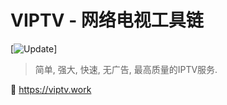 # VIPTV - 网络电视工具链 
[![Update](https://raw.githubusercontent.com/viptv-work/viptv-work.github.io/master/docs/VIPTV-LOGO-LONG-FINAL%401x-600x175.png)]
> 简单, 强大, 快速, 无广告, 最高质量的IPTV服务.

🔗 https://viptv.work


